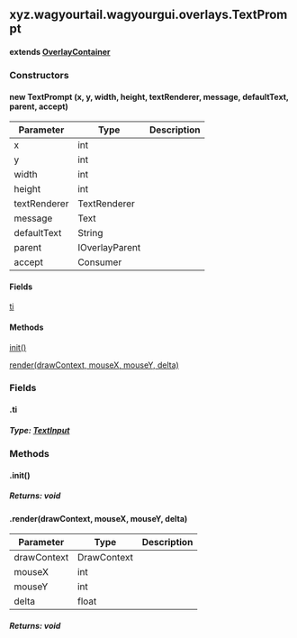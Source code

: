 

xyz.wagyourtail.wagyourgui.overlays.TextPrompt
----------------------------------------------

#### extends [OverlayContainer](1.9.2/xyz/wagyourtail/wagyourgui/overlays/OverlayContainer.html)

### Constructors

#### new TextPrompt (x, y, width, height, textRenderer, message, defaultText, parent, accept)

| Parameter | Type | Description |
|---|---|---|
| x | int |  |
| y | int |  |
| width | int |  |
| height | int |  |
| textRenderer | TextRenderer |  |
| message | Text |  |
| defaultText | String |  |
| parent | IOverlayParent |  |
| accept | Consumer<String> |  |



#### Fields

[ti](#ti)



#### Methods

[init()](#init-)


[render(drawContext, mouseX, mouseY, delta)](#render-DrawContext-int-int-float-)



### Fields

#### .ti


##### Type: [TextInput](1.9.2/xyz/wagyourtail/wagyourgui/elements/TextInput.html)



### Methods

#### .init()


##### Returns: void



#### .render(drawContext, mouseX, mouseY, delta)

| Parameter | Type | Description |
|---|---|---|
| drawContext | DrawContext |  |
| mouseX | int |  |
| mouseY | int |  |
| delta | float |  |

##### Returns: void





